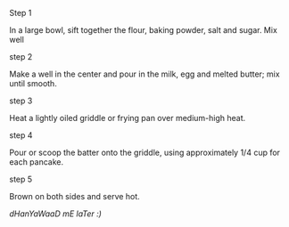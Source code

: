 Step 1

In a large bowl, sift together the flour, baking powder, salt and sugar. Mix well

step 2 

 Make a well in the center and pour in the milk, egg and melted butter; mix until smooth.

step 3

Heat a lightly oiled griddle or frying pan over medium-high heat.

step 4 

 Pour or scoop the batter onto the griddle, using approximately 1/4 cup for each pancake. 
 
 step 5
 
  Brown on both sides and serve hot.

*dHanYaWaaD mE laTer :)*
